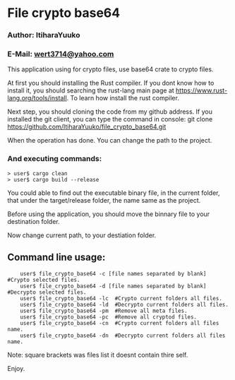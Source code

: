 # File crypto base64

### Author: ItiharaYuuko
### E-Mail: wert3714@yahoo.com

This application using for crypto files, use base64 crate to crypto files.

At first you should installing the Rust compiler.
If you dont know how to install it, you should searching the rust-lang main
page at <https://www.rust-lang.org/tools/install>. To learn how install the rust compiler.

Next step, you should cloning the code from my github address.
If you installed the git client, you can type the command in console:
git clone <https://github.com/ItiharaYuuko/file_crypto_base64.git>  

When the operation has done. You can change the path to the project.
### And executing commands:
```Shell
> user$ cargo clean  
> user$ cargo build --release  
```

You could able to find out the executable binary file, in the current folder,
that under the target/release folder, the name same as the project.  

Before using the application, you should move the binnary file to your destination folder.  

Now change current path, to your destiation folder.  

## Command line usage:
```Shell
    user$ file_crypto_base64 -c [file names separated by blank]  #Crypto selected files.
    user$ file_crypto_base64 -d [file names separated by blank]  #Decrypto selected files.
    user$ file_crypto_base64 -lc  #Crypto current folders all files.
    user$ file_crypto_base64 -ld  #Decrypto current folders all files.
    user$ file_crypto_base64 -pm  #Remove all meta files.
    user$ file_crypto_base64 -pc  #Remove all cryptod files.
    user$ file_crypto_base64 -cn  #Crypto current folders all files name.
    user$ file_crypto_base64 -dn  #Decrypto current folders all files name.  
```
Note: square brackets was files list it doesnt contain thire self.  

Enjoy.